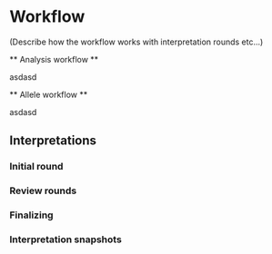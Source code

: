 # Workflow


(Describe how the workflow works with interpretation rounds etc...)


** Analysis workflow **

asdasd

** Allele workflow **

asdasd

## Interpretations


### Initial round

### Review rounds

### Finalizing



### Interpretation snapshots




